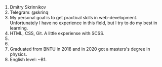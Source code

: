 1. Dmitry Skrinnikov
2. Telegram: @skrinq
3. My personal goal is to get practical skills in web-development. Unfortunately I have no experience in this field, but I try to do my best in learning. 
4. HTML, CSS, Git. A little experiense with SCSS.
5. 
6. 
7. Graduated from BNTU in 2018 and in 2020 got a masters's degree in physics.
8. English level: ~B1.